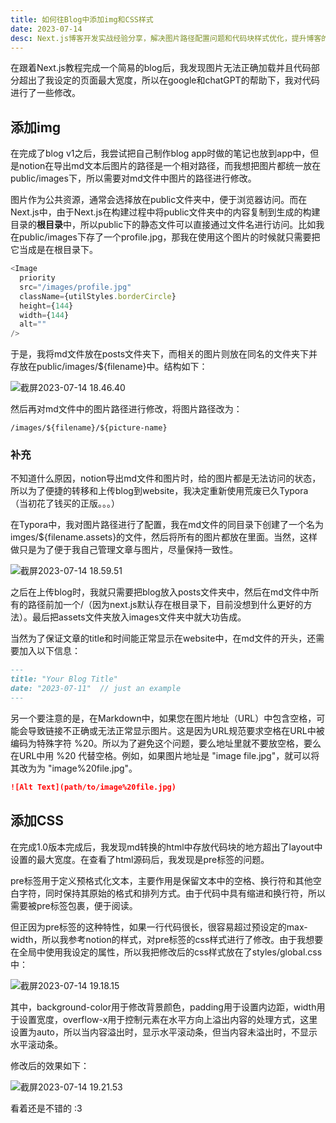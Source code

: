 ```yaml
---
title: 如何往Blog中添加img和CSS样式
date: 2023-07-14
desc: Next.js博客开发实战经验分享，解决图片路径配置问题和代码块样式优化，提升博客的视觉效果和用户体验。
---
```


在跟着Next.js教程完成一个简易的blog后，我发现图片无法正确加载并且代码部分超出了我设定的页面最大宽度，所以在google和chatGPT的帮助下，我对代码进行了一些修改。

## 添加img

在完成了blog v1之后，我尝试把自己制作blog app时做的笔记也放到app中，但是notion在导出md文本后图片的路径是一个相对路径，而我想把图片都统一放在public/images下，所以需要对md文件中图片的路径进行修改。

图片作为公共资源，通常会选择放在public文件夹中，便于浏览器访问。而在Next.js中，由于Next.js在构建过程中将public文件夹中的内容复制到生成的构建目录的**根目录**中，所以public下的静态文件可以直接通过文件名进行访问。比如我在public/images下存了一个profile.jpg，那我在使用这个图片的时候就只需要把它当成是在根目录下。

```javascript
<Image
  priority
  src="/images/profile.jpg"
  className={utilStyles.borderCircle}
  height={144}
  width={144}
  alt=""
/>
```

于是，我将md文件放在posts文件夹下，而相关的图片则放在同名的文件夹下并存放在public/images/${filename}中。结构如下：

![截屏2023-07-14 18.46.40](/images/add-img-css.assets/截屏2023-07-14%2018.46.40.png)

然后再对md文件中的图片路径进行修改，将图片路径改为：

```
/images/${filename}/${picture-name}
```

### 补充

不知道什么原因，notion导出md文件和图片时，给的图片都是无法访问的状态，所以为了便捷的转移和上传blog到website，我决定重新使用荒废已久Typora（当初花了钱买的正版。。。）

在Typora中，我对图片路径进行了配置，我在md文件的同目录下创建了一个名为imges/${filename.assets}的文件，然后将所有的图片都放在里面。当然，这样做只是为了便于我自己管理文章与图片，尽量保持一致性。

![截屏2023-07-14 18.59.51](/images/add-img-css.assets/截屏2023-07-14_18.59.51.png)

之后在上传blog时，我就只需要把blog放入posts文件夹中，然后在md文件中所有的路径前加一个/（因为next.js默认存在根目录下，目前没想到什么更好的方法）。最后把assets文件夹放入images文件夹中就大功告成。

当然为了保证文章的title和时间能正常显示在website中，在md文件的开头，还需要加入以下信息：

```markdown
---
title: "Your Blog Title"
date: "2023-07-11"  // just an example
---
```

另一个要注意的是，在Markdown中，如果您在图片地址（URL）中包含空格，可能会导致链接不正确或无法正常显示图片。这是因为URL规范要求空格在URL中被编码为特殊字符 %20。所以为了避免这个问题，要么地址里就不要放空格，要么在URL中用 %20 代替空格。例如，如果图片地址是 "image file.jpg"，就可以将其改为为 "image%20file.jpg"。

```markdown
![Alt Text](path/to/image%20file.jpg)
```

## 添加CSS

在完成1.0版本完成后，我发现md转换的html中存放代码块的地方超出了layout中设置的最大宽度。在查看了html源码后，我发现是pre标签的问题。

pre标签用于定义预格式化文本，主要作用是保留文本中的空格、换行符和其他空白字符，同时保持其原始的格式和排列方式。由于代码中具有缩进和换行符，所以需要被pre标签包裹，便于阅读。

但正因为pre标签的这种特性，如果一行代码很长，很容易超过预设定的max-width，所以我参考notion的样式，对pre标签的css样式进行了修改。由于我想要在全局中使用我设定的属性，所以我把修改后的css样式放在了styles/global.css中：

![截屏2023-07-14 19.18.15](/images/add-img-css.assets/截屏2023-07-14_19.18.15.png)

其中，background-color用于修改背景颜色，padding用于设置内边距，width用于设置宽度，overflow-x用于控制元素在水平方向上溢出内容的处理方式，这里设置为auto，所以当内容溢出时，显示水平滚动条，但当内容未溢出时，不显示水平滚动条。

修改后的效果如下：

![截屏2023-07-14 19.21.53](/images/add-img-css.assets/截屏2023-07-14_19.21.53.png)

看着还是不错的 :3
